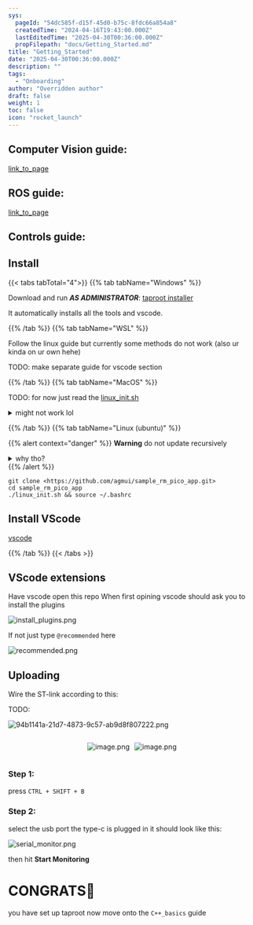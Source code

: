 ```yaml
---
sys:
  pageId: "54dc585f-d15f-45d0-b75c-8fdc66a854a8"
  createdTime: "2024-04-16T19:43:00.000Z"
  lastEditedTime: "2025-04-30T00:36:00.000Z"
  propFilepath: "docs/Getting_Started.md"
title: "Getting_Started"
date: "2025-04-30T00:36:00.000Z"
description: ""
tags:
  - "Onboarding"
author: "Overridden author"
draft: false
weight: 1
toc: false
icon: "rocket_launch"
---
```


## Computer Vision guide:

[link_to_page](86d45bc0-388b-4d26-8848-44f255f73d0e)

## ROS guide:

[link_to_page](3c76c1de-ec8f-46d6-8b0a-294005edc2d5)

## Controls guide:

## Install

{{< tabs tabTotal="4">}}
{{% tab tabName="Windows" %}}

Download and run _**AS ADMINISTRATOR**_: [taproot installer](https://github.com/Thornbots/TeachingFreshies/releases/tag/1.0)

It automatically installs all the tools and vscode.

{{% /tab %}}
{{% tab tabName="WSL" %}}

Follow the linux guide but currently some methods do not work (also ur kinda on ur own hehe)

TODO: make separate guide for vscode section

{{% /tab %}}
{{% tab tabName="MacOS" %}}

TODO: for now just read the [linux_init.sh](https://github.com/agmui/sample_rm_pico_app/blob/main/linux_init.sh)

<details>
<summary>might not work lol</summary>

`brew install libusb pkg-config`

Next install: [vscode](https://code.visualstudio.com/Download)

</details>

{{% /tab %}}
{{% tab tabName="Linux (ubuntu)" %}}

{{% alert context="danger" %}}
**Warning** do not update recursively
<details>
<summary>why tho?</summary>
There are some submodules that may go on for a while (like tinyusb) and I highly
recommend you don't need to get them.
If you want to see what submodules I update just look in `linux_init.sh`
</details>
{{% /alert %}}

```shell
git clone <https://github.com/agmui/sample_rm_pico_app.git>
cd sample_rm_pico_app
./linux_init.sh && source ~/.bashrc
```

## Install VScode

[vscode](https://code.visualstudio.com/Download)

{{% /tab %}}
{{< /tabs >}}

## VScode extensions

Have vscode open this repo
When first opining vscode should ask you to install the plugins

![install_plugins.png](https://prod-files-secure.s3.us-west-2.amazonaws.com/d518164a-d88e-44d1-a4ee-3adb3bd8bce0/89bd30f0-1825-4e77-867b-0a41ce370880/install_plugins.png?X-Amz-Algorithm=AWS4-HMAC-SHA256&X-Amz-Content-Sha256=UNSIGNED-PAYLOAD&X-Amz-Credential=ASIAZI2LB466RCHJA76H%2F20250516%2Fus-west-2%2Fs3%2Faws4_request&X-Amz-Date=20250516T033620Z&X-Amz-Expires=3600&X-Amz-Security-Token=IQoJb3JpZ2luX2VjEIP%2F%2F%2F%2F%2F%2F%2F%2F%2F%2FwEaCXVzLXdlc3QtMiJHMEUCIQCSykcHwIsEYH45bR%2BwCnci9yrsYOkBGlz591%2F6Z5N2yQIgaX3GUzgP9ByWc2fIXqoLKBiW%2BvDBbEeDLTJh7jak8rIq%2FwMIPBAAGgw2Mzc0MjMxODM4MDUiDDUM6HTAZWYxdYdXMyrcA41ChyI8N0VXdT%2FZY7TqGHWXc5u4Ajr34stdpUqHHOgISwhLnajXsse0EFnMCLIONjkjYegYQyj3CRVF4J902dCbyyLVaXiXnaNCkN%2BYoAK7a9QrpvhcUfV7nA0cD%2FZhNkEnVFdLnarNT3AYwYpUCfuI6M4hCsBJVW1psnRjGredJjWfmhJXvciIOEj6xrZpxeD3R1tnzfWWUjfYboAJMAe%2FleXnT3NR3zZ0r72oAKhB1YbUZy%2FS%2F2JMWGV7y6EX699xwoZo6Hk9M2fcdbvJnVNqA6nGyyeL40A0FBJ6m1ZkPxlP%2FpVPhUHjpzQ2Xq5IKmofninZB8cwJJtU22HDTcKg0inv8BUaGKND5dN5G2%2FDQzFVwwXvy6nhCXkZKqppQcGGwqnigRV0R6q2K2h0FghaFzDHjpx0RrZjf3ZQ5KNSX5n2Hb3P3JDUItsBX3MQrIAJOOcetcsPnRpwkhM5bRy5PCtRryEdbnTA1iD4zb6MqITvdZlW48%2FA8kOYqen6%2BpdxXPF1c1UfcY5slr5gNnIOGmJHSWAiesRbB9q9jlMdOkqwp5C26zMus8JFyQaJCKayLThNGNH1iw%2F1NvfNYX7aljlC%2BhuDl2qNSUyd5lk1wpglE2ANAPDcZh3CMJvUmsEGOqUB1P24ouNsVIc8NFzy06Y2KnnKUjJOBwpZOz4HwlI2blh6lGl8AHSKl70L6TsG%2FNOQP9DRdZyjjqfCsCUYF%2BRIBPBCLsXkf%2BYT7cuVYvrCmvWEKgM%2B%2B5h0B7qsgLO%2Bb%2F3HYX5uxstiXpJDD3XlCeZJSOLoGFEXKN4NIt%2BrTdvXvfHxLmDhpJWzvfCVg1cr9K%2FkDrXGzmZY5sO2fT4Q6SvVtBm0YSjx&X-Amz-Signature=50b9e72447adff48f1bfc75a98321510e035ea79254326419c85b56a2c359895&X-Amz-SignedHeaders=host&x-id=GetObject)

If not just type `@recommended` here  

![recommended.png](https://prod-files-secure.s3.us-west-2.amazonaws.com/d518164a-d88e-44d1-a4ee-3adb3bd8bce0/61e661e9-5d85-4dfc-be0d-8d2097a5e793/recommended.png?X-Amz-Algorithm=AWS4-HMAC-SHA256&X-Amz-Content-Sha256=UNSIGNED-PAYLOAD&X-Amz-Credential=ASIAZI2LB466RCHJA76H%2F20250516%2Fus-west-2%2Fs3%2Faws4_request&X-Amz-Date=20250516T033620Z&X-Amz-Expires=3600&X-Amz-Security-Token=IQoJb3JpZ2luX2VjEIP%2F%2F%2F%2F%2F%2F%2F%2F%2F%2FwEaCXVzLXdlc3QtMiJHMEUCIQCSykcHwIsEYH45bR%2BwCnci9yrsYOkBGlz591%2F6Z5N2yQIgaX3GUzgP9ByWc2fIXqoLKBiW%2BvDBbEeDLTJh7jak8rIq%2FwMIPBAAGgw2Mzc0MjMxODM4MDUiDDUM6HTAZWYxdYdXMyrcA41ChyI8N0VXdT%2FZY7TqGHWXc5u4Ajr34stdpUqHHOgISwhLnajXsse0EFnMCLIONjkjYegYQyj3CRVF4J902dCbyyLVaXiXnaNCkN%2BYoAK7a9QrpvhcUfV7nA0cD%2FZhNkEnVFdLnarNT3AYwYpUCfuI6M4hCsBJVW1psnRjGredJjWfmhJXvciIOEj6xrZpxeD3R1tnzfWWUjfYboAJMAe%2FleXnT3NR3zZ0r72oAKhB1YbUZy%2FS%2F2JMWGV7y6EX699xwoZo6Hk9M2fcdbvJnVNqA6nGyyeL40A0FBJ6m1ZkPxlP%2FpVPhUHjpzQ2Xq5IKmofninZB8cwJJtU22HDTcKg0inv8BUaGKND5dN5G2%2FDQzFVwwXvy6nhCXkZKqppQcGGwqnigRV0R6q2K2h0FghaFzDHjpx0RrZjf3ZQ5KNSX5n2Hb3P3JDUItsBX3MQrIAJOOcetcsPnRpwkhM5bRy5PCtRryEdbnTA1iD4zb6MqITvdZlW48%2FA8kOYqen6%2BpdxXPF1c1UfcY5slr5gNnIOGmJHSWAiesRbB9q9jlMdOkqwp5C26zMus8JFyQaJCKayLThNGNH1iw%2F1NvfNYX7aljlC%2BhuDl2qNSUyd5lk1wpglE2ANAPDcZh3CMJvUmsEGOqUB1P24ouNsVIc8NFzy06Y2KnnKUjJOBwpZOz4HwlI2blh6lGl8AHSKl70L6TsG%2FNOQP9DRdZyjjqfCsCUYF%2BRIBPBCLsXkf%2BYT7cuVYvrCmvWEKgM%2B%2B5h0B7qsgLO%2Bb%2F3HYX5uxstiXpJDD3XlCeZJSOLoGFEXKN4NIt%2BrTdvXvfHxLmDhpJWzvfCVg1cr9K%2FkDrXGzmZY5sO2fT4Q6SvVtBm0YSjx&X-Amz-Signature=7c20db21b9b0ba008247904694c8d8ced2baa871d0dd38fd915cb1ab640fa979&X-Amz-SignedHeaders=host&x-id=GetObject)

## Uploading

Wire the ST-link according to this:

TODO:

![94b1141a-21d7-4873-9c57-ab9d8f807222.png](https://prod-files-secure.s3.us-west-2.amazonaws.com/d518164a-d88e-44d1-a4ee-3adb3bd8bce0/e5fad17d-ab82-4300-9f4c-505ab4b1202c/94b1141a-21d7-4873-9c57-ab9d8f807222.png?X-Amz-Algorithm=AWS4-HMAC-SHA256&X-Amz-Content-Sha256=UNSIGNED-PAYLOAD&X-Amz-Credential=ASIAZI2LB466RCHJA76H%2F20250516%2Fus-west-2%2Fs3%2Faws4_request&X-Amz-Date=20250516T033620Z&X-Amz-Expires=3600&X-Amz-Security-Token=IQoJb3JpZ2luX2VjEIP%2F%2F%2F%2F%2F%2F%2F%2F%2F%2FwEaCXVzLXdlc3QtMiJHMEUCIQCSykcHwIsEYH45bR%2BwCnci9yrsYOkBGlz591%2F6Z5N2yQIgaX3GUzgP9ByWc2fIXqoLKBiW%2BvDBbEeDLTJh7jak8rIq%2FwMIPBAAGgw2Mzc0MjMxODM4MDUiDDUM6HTAZWYxdYdXMyrcA41ChyI8N0VXdT%2FZY7TqGHWXc5u4Ajr34stdpUqHHOgISwhLnajXsse0EFnMCLIONjkjYegYQyj3CRVF4J902dCbyyLVaXiXnaNCkN%2BYoAK7a9QrpvhcUfV7nA0cD%2FZhNkEnVFdLnarNT3AYwYpUCfuI6M4hCsBJVW1psnRjGredJjWfmhJXvciIOEj6xrZpxeD3R1tnzfWWUjfYboAJMAe%2FleXnT3NR3zZ0r72oAKhB1YbUZy%2FS%2F2JMWGV7y6EX699xwoZo6Hk9M2fcdbvJnVNqA6nGyyeL40A0FBJ6m1ZkPxlP%2FpVPhUHjpzQ2Xq5IKmofninZB8cwJJtU22HDTcKg0inv8BUaGKND5dN5G2%2FDQzFVwwXvy6nhCXkZKqppQcGGwqnigRV0R6q2K2h0FghaFzDHjpx0RrZjf3ZQ5KNSX5n2Hb3P3JDUItsBX3MQrIAJOOcetcsPnRpwkhM5bRy5PCtRryEdbnTA1iD4zb6MqITvdZlW48%2FA8kOYqen6%2BpdxXPF1c1UfcY5slr5gNnIOGmJHSWAiesRbB9q9jlMdOkqwp5C26zMus8JFyQaJCKayLThNGNH1iw%2F1NvfNYX7aljlC%2BhuDl2qNSUyd5lk1wpglE2ANAPDcZh3CMJvUmsEGOqUB1P24ouNsVIc8NFzy06Y2KnnKUjJOBwpZOz4HwlI2blh6lGl8AHSKl70L6TsG%2FNOQP9DRdZyjjqfCsCUYF%2BRIBPBCLsXkf%2BYT7cuVYvrCmvWEKgM%2B%2B5h0B7qsgLO%2Bb%2F3HYX5uxstiXpJDD3XlCeZJSOLoGFEXKN4NIt%2BrTdvXvfHxLmDhpJWzvfCVg1cr9K%2FkDrXGzmZY5sO2fT4Q6SvVtBm0YSjx&X-Amz-Signature=5182390d565d27f376de84e9c555736dc4f9a1185f9717c4d1302cf78259a99d&X-Amz-SignedHeaders=host&x-id=GetObject)

<div style="display: flex;flex-direction: row; column-gap:10px; max-width: 630px;justify-content: center;">
<div>

![image.png](https://prod-files-secure.s3.us-west-2.amazonaws.com/d518164a-d88e-44d1-a4ee-3adb3bd8bce0/210ecb78-1116-4d7b-b9b7-2292f66fa2c2/image.png?X-Amz-Algorithm=AWS4-HMAC-SHA256&X-Amz-Content-Sha256=UNSIGNED-PAYLOAD&X-Amz-Credential=ASIAZI2LB466SLC3T44T%2F20250516%2Fus-west-2%2Fs3%2Faws4_request&X-Amz-Date=20250516T033627Z&X-Amz-Expires=3600&X-Amz-Security-Token=IQoJb3JpZ2luX2VjEIP%2F%2F%2F%2F%2F%2F%2F%2F%2F%2FwEaCXVzLXdlc3QtMiJHMEUCIQDoBV6m0bzgr9%2FYrdXpQqYaB4CZKo0WQ9CiaQAEI7NGGgIgDyM3hu9IpmLyjsn9RvgQOvSEQBOM6%2B81nx%2Bzu%2F6mLdQq%2FwMIPBAAGgw2Mzc0MjMxODM4MDUiDN7D0uGgC8MRQYXY1SrcAzRBqBAA436nYhBXWykm624g5kkCDdrabUYaa0%2B4URAkll%2FPqcPhM%2B2rEpv6OSU5pJ4vf8TqUt7xj1yz9Bdd72yXHi72%2FzG%2FxO6c%2Fq%2B1tGo3XOi65ujyZA8nBAtlsZ40HeZRxx4NNPL5ygsBgw%2BMRBdvFs1HBFal4%2BJL%2F%2FwGN%2F2istgtNoREwr3yq4AynthkqBdXT79dldQqUWvvrztiU%2BOwTSst%2FsWo6Zi4LX%2FOEHdmfuF0aY2XNTh47ns6VsvMnQenZrFsbSYMZaUtEtdzBP2G7bTQPz1O%2B8ApiSotlcowyXi4ZRdT41W1jicXBZ19eaTAm%2FlhCIWcRJ3AkPS0sYL4f8JmJIeGzotGKWe08ZLBwKmPRVZ%2B6nCgUCkpIGB9ZfN8rvbE3X2NiDobFy3POgzUlzAUCqq3MMk605PqtppDG%2FsktcgKThHU2rBvEuhg%2BZns2GSgYvwibWIVwj1T%2BWPF3GDikM1MC9E7B3o8P73d7MJnQzeLhmLqVigWfUkxcgelngmQ6%2BlyOioYCfBlmGEtnHJnbzupU7EpJ%2BghOutn%2FzhyLWNfSOxWW8UNbivlr69rOAdj7C9QfCrKmnoqTnuyD28%2BnQVOJMRW1AvAEJhTTnO3H2MlETuS0DPKMKnTmsEGOqUBQwuavyEHZ7VI%2Ftie76pBnkyHqi02q2DF3V00Pox8BAmSnza%2BewNClBTtRX7IDqO0u3Cp1IJfZ7qnq58kJOMAXasqNbxH5kBJppVrjwA43hXeDfd%2FV9DvcJ5zeeGFYhL5wMYi0NsKeEPle3%2Fz7FQyNCldWhj1GBcePqaqYy4d3fWBV6ZcIFUvKfTbeRztdOdI0X3NArQ8tS08vKD5JI4lzfu1KBYt&X-Amz-Signature=b3b289cf44343a741b0c8d1bef277d351d436afe2c1003396b84126e2acfc901&X-Amz-SignedHeaders=host&x-id=GetObject)

</div>
<div>

![image.png](https://prod-files-secure.s3.us-west-2.amazonaws.com/d518164a-d88e-44d1-a4ee-3adb3bd8bce0/33a0fd0f-8ca6-4a86-8e09-26e95ded1fff/image.png?X-Amz-Algorithm=AWS4-HMAC-SHA256&X-Amz-Content-Sha256=UNSIGNED-PAYLOAD&X-Amz-Credential=ASIAZI2LB466Z56GDQ5U%2F20250516%2Fus-west-2%2Fs3%2Faws4_request&X-Amz-Date=20250516T033627Z&X-Amz-Expires=3600&X-Amz-Security-Token=IQoJb3JpZ2luX2VjEIP%2F%2F%2F%2F%2F%2F%2F%2F%2F%2FwEaCXVzLXdlc3QtMiJHMEUCIADYuIaSc7T16kMsTmgNMbnQbjiv97oTrELOSoqMqfUnAiEA0IB5A4mspsGOLr2KfYMCyt6Dk%2FmW%2BKLARp%2BhaObE5Twq%2FwMIPBAAGgw2Mzc0MjMxODM4MDUiDCAyl%2Bvd11RpwTjvsyrcA0WNVDEy7tEMpcSFTY238b9cxDvNS6KiVsf0SNjV4DKMemgZAsQnO1WEw00dY9R1ALYWX0NtVg307%2F0Z%2BWQd5Ys7lP%2Fh7gJp2Hvi9hOtmrl6MxtTft5mJmiR5kfbvEJWmk7SgqqrCiBIZb%2BVRNAMOktUBwWd%2BGpeMCtkYZZhzIHVEyGw%2BoURh21tqJ10tozgo2zqMpLn9iKE04nusfe8ngzv9fHv9YZ%2BqDch68MEbcAnAXUWP4dhqDSR58U%2BWYnBBM5RbjuuMJJPHP1gJ2MA1nHmRlZMfZRxzfEJZEeM%2BjNt%2FeeoMM7C0iTcQcSOTAsZ08b%2FzL9d7oXm3BXfer45vsxvDcsQAb0p%2FX2V20%2BPhL5nNRy4lKN31Y1JpfpIkzPE%2BpyWfUr391ZQVncdqWMkGorQysZ20jm53nQPGHW3cJe%2FJFqnWAzyGXSLX2X%2Fqq02TPsBt7WMPJtfb%2FTLkJFg5WD2OmLh0RiaXVRWPVZxBhBqotWfL6DjBDzAs4vuq%2FLCdHFq111iLV5KOs%2FirZaGXjehfj0pl%2FecBLH6lb%2BRu%2FiQBDkzo89978Ydu0fE%2FSG10xTNjkHDnHa3BWGhUxt1LOJ5pE4KVqMPylpHqXqdb7di%2FejPAGvGLfEyZwXAMJvTmsEGOqUB%2FUdf%2Ffc6yX5fOTWIbOu5kWu1Pedy29a8rxCCz2xAA%2F3WOQu7eC%2FHMT%2FSFecoQOez%2BXIv67slbKDZrszivagmV6cqC%2Bed75M4NaHuGTqtk5Cx0b%2BCO5VUzYMv6B36VRg5mkJ7IcKDJCtIrZJFaxKYgoSGnn1SNpeeSY41qJ1mV1KHUaqYaXiYEOwAKc2YCeLrWrw4b4AkX%2FJNpnVwUUVUpMW4m2CD&X-Amz-Signature=86b535d01d784a9c6f0718dd1d5194059122c247d7b7a8c2b740e653fe8bb569&X-Amz-SignedHeaders=host&x-id=GetObject)

</div>
</div>

### Step 1:

press `CTRL + SHIFT + B`

### Step 2:

select the usb port the type-c is plugged in it should look like this:

![serial_monitor.png](https://prod-files-secure.s3.us-west-2.amazonaws.com/d518164a-d88e-44d1-a4ee-3adb3bd8bce0/f03f4774-05d4-4393-b6a0-d5efb6d315ab/serial_monitor.png?X-Amz-Algorithm=AWS4-HMAC-SHA256&X-Amz-Content-Sha256=UNSIGNED-PAYLOAD&X-Amz-Credential=ASIAZI2LB466RCHJA76H%2F20250516%2Fus-west-2%2Fs3%2Faws4_request&X-Amz-Date=20250516T033620Z&X-Amz-Expires=3600&X-Amz-Security-Token=IQoJb3JpZ2luX2VjEIP%2F%2F%2F%2F%2F%2F%2F%2F%2F%2FwEaCXVzLXdlc3QtMiJHMEUCIQCSykcHwIsEYH45bR%2BwCnci9yrsYOkBGlz591%2F6Z5N2yQIgaX3GUzgP9ByWc2fIXqoLKBiW%2BvDBbEeDLTJh7jak8rIq%2FwMIPBAAGgw2Mzc0MjMxODM4MDUiDDUM6HTAZWYxdYdXMyrcA41ChyI8N0VXdT%2FZY7TqGHWXc5u4Ajr34stdpUqHHOgISwhLnajXsse0EFnMCLIONjkjYegYQyj3CRVF4J902dCbyyLVaXiXnaNCkN%2BYoAK7a9QrpvhcUfV7nA0cD%2FZhNkEnVFdLnarNT3AYwYpUCfuI6M4hCsBJVW1psnRjGredJjWfmhJXvciIOEj6xrZpxeD3R1tnzfWWUjfYboAJMAe%2FleXnT3NR3zZ0r72oAKhB1YbUZy%2FS%2F2JMWGV7y6EX699xwoZo6Hk9M2fcdbvJnVNqA6nGyyeL40A0FBJ6m1ZkPxlP%2FpVPhUHjpzQ2Xq5IKmofninZB8cwJJtU22HDTcKg0inv8BUaGKND5dN5G2%2FDQzFVwwXvy6nhCXkZKqppQcGGwqnigRV0R6q2K2h0FghaFzDHjpx0RrZjf3ZQ5KNSX5n2Hb3P3JDUItsBX3MQrIAJOOcetcsPnRpwkhM5bRy5PCtRryEdbnTA1iD4zb6MqITvdZlW48%2FA8kOYqen6%2BpdxXPF1c1UfcY5slr5gNnIOGmJHSWAiesRbB9q9jlMdOkqwp5C26zMus8JFyQaJCKayLThNGNH1iw%2F1NvfNYX7aljlC%2BhuDl2qNSUyd5lk1wpglE2ANAPDcZh3CMJvUmsEGOqUB1P24ouNsVIc8NFzy06Y2KnnKUjJOBwpZOz4HwlI2blh6lGl8AHSKl70L6TsG%2FNOQP9DRdZyjjqfCsCUYF%2BRIBPBCLsXkf%2BYT7cuVYvrCmvWEKgM%2B%2B5h0B7qsgLO%2Bb%2F3HYX5uxstiXpJDD3XlCeZJSOLoGFEXKN4NIt%2BrTdvXvfHxLmDhpJWzvfCVg1cr9K%2FkDrXGzmZY5sO2fT4Q6SvVtBm0YSjx&X-Amz-Signature=344c13b7aea846197eb216c54f627e79872019ff8bbbc065f995da7dbc639a83&X-Amz-SignedHeaders=host&x-id=GetObject)

then hit **Start Monitoring**

# CONGRATS🎉

you have set up taproot now move onto the `C++_basics` guide
